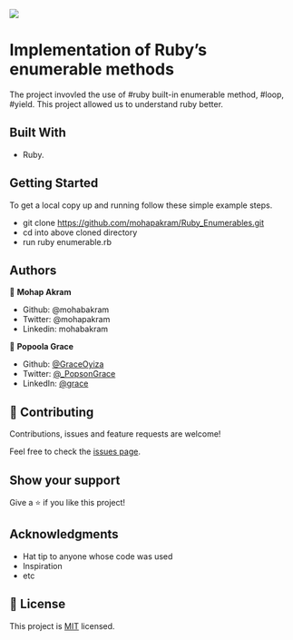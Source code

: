 ![](https://img.shields.io/badge/Microverse-blueviolet)

# Implementation of Ruby’s enumerable methods

The project invovled the use of #ruby built-in enumerable method,  #loop, #yield. This project allowed us to understand ruby better.

## Built With

- Ruby.


## Getting Started

To get a local copy up and running follow these simple example steps.

- git clone https://github.com/mohapakram/Ruby_Enumerables.git
- cd into above cloned directory
- run ruby enumerable.rb


## Authors

👤 **Mohap Akram**

- Github: @mohabakram
- Twitter: @mohapakram
- Linkedin: mohabakram

👤 **Popoola Grace**

- Github: [@GraceOyiza](https://github.com/GraceOyiza)
- Twitter: [@_PopsonGrace](https://twitter.com/_PopsonGrace)
- LinkedIn: [@grace](https://www.linkedin.com/in/grace-popoola-657a181aa/)

## 🤝 Contributing

Contributions, issues and feature requests are welcome!

Feel free to check the [issues page](issues/).

## Show your support

Give a ⭐️ if you like this project!

## Acknowledgments

- Hat tip to anyone whose code was used
- Inspiration
- etc

## 📝 License

This project is [MIT](lic.url) licensed.
